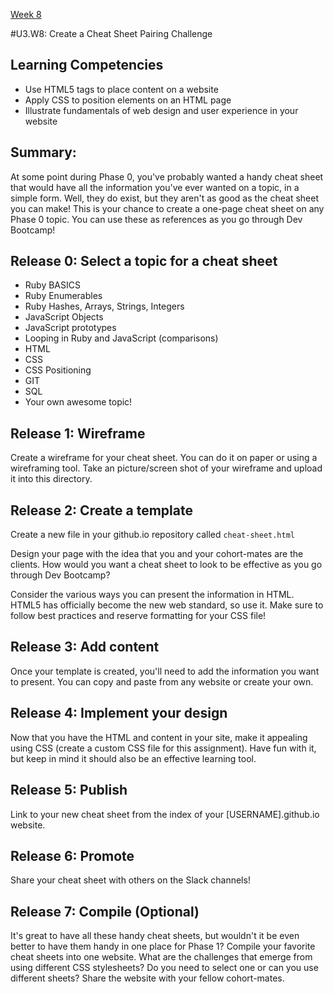 [Week 8](./)

#U3.W8: Create a Cheat Sheet Pairing Challenge

## Learning Competencies
- Use HTML5 tags to place content on a website
- Apply CSS to position elements on an HTML page
- Illustrate fundamentals of web design and user experience in your website

## Summary:
At some point during Phase 0, you've probably wanted a handy cheat sheet that would have all the information you've ever wanted on a topic, in a simple form. Well, they do exist, but they aren't as good as the cheat sheet you can make! This is your chance to create a one-page cheat sheet on any Phase 0 topic. You can use these as references as you go through Dev Bootcamp!


## Release 0: Select a topic for a cheat sheet
 - Ruby BASICS
 - Ruby Enumerables
 - Ruby Hashes, Arrays, Strings, Integers
 - JavaScript Objects
 - JavaScript prototypes
 - Looping in Ruby and JavaScript (comparisons)
 - HTML
 - CSS
 - CSS Positioning
 - GIT
 - SQL
 - Your own awesome topic!

## Release 1: Wireframe
Create a wireframe for your cheat sheet. You can do it on paper or using a wireframing tool. Take an picture/screen shot of your wireframe and upload it into this directory.

## Release 2: Create a template
Create a new file in your github.io repository called `cheat-sheet.html`

Design your page with the idea that you and your cohort-mates are the clients. How would you want a cheat sheet to look to be effective as you go through Dev Bootcamp?

Consider the various ways you can present the information in HTML. HTML5 has officially become the new web standard, so use it. Make sure to follow best practices and reserve formatting for your CSS file!

## Release 3: Add content
Once your template is created, you'll need to add the information you want to present. You can copy and paste from any website or create your own.

## Release 4: Implement your design
Now that you have the HTML and content in your site, make it appealing using CSS (create a custom CSS file for this assignment). Have fun with it, but keep in mind it should also be an effective learning tool.

## Release 5: Publish
Link to your new cheat sheet from the index of your [USERNAME].github.io website.

## Release 6: Promote
Share your cheat sheet with others on the Slack channels!

## Release 7: Compile (Optional)
It's great to have all these handy cheat sheets, but wouldn't it be even better to have them handy in one place for Phase 1? Compile your favorite cheat sheets into one website. What are the challenges that emerge from using different CSS stylesheets? Do you need to select one or can you use different sheets? Share the website with your fellow cohort-mates.

